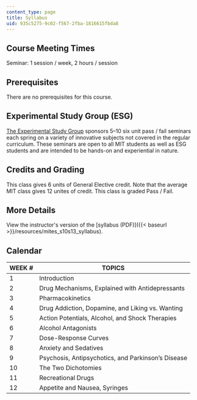 ```yaml
---
content_type: page
title: Syllabus
uid: 935c5275-9c02-f567-2fba-1816615fbda8
---
```


Course Meeting Times
--------------------

Seminar: 1 session / week, 2 hours / session

Prerequisites
-------------

There are no prerequisites for this course.

Experimental Study Group (ESG)
------------------------------

[The Experimental Study Group](http://esg.mit.edu/) sponsors 5–10 six unit pass / fail seminars each spring on a variety of innovative subjects not covered in the regular curriculum. These seminars are open to all MIT students as well as ESG students and are intended to be hands-on and experiential in nature.

Credits and Grading
-------------------

This class gives 6 units of General Elective credit. Note that the average MIT class gives 12 unites of credit. This class is graded Pass / Fail.

More Details
------------

View the instructor's version of the [syllabus (PDF)]({{< baseurl >}}/resources/mites_s10s13_syllabus). 

Calendar
--------

| WEEK # | TOPICS |
| --- | --- |
| 1 | Introduction |
| 2 | Drug Mechanisms, Explained with Antidepressants |
| 3 | Pharmacokinetics |
| 4 | Drug Addiction, Dopamine, and Liking vs. Wanting |
| 5 | Action Potentials, Alcohol, and Shock Therapies |
| 6 | Alcohol Antagonists |
| 7 | Dose-Response Curves |
| 8 | Anxiety and Sedatives |
| 9 | Psychosis, Antipsychotics, and Parkinson’s Disease |
| 10 | The Two Dichotomies |
| 11 | Recreational Drugs |
| 12 | Appetite and Nausea, Syringes